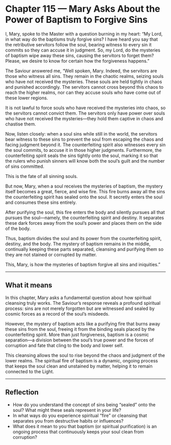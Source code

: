 # Chapter 115 — Mary Asks About the Power of Baptism to Forgive Sins

I, Mary, spoke to the Master with a question burning in my heart:
“My Lord, in what way do the baptisms truly forgive sins? I have heard you say that the retributive servitors follow the soul, bearing witness to every sin it commits so they can accuse it in judgment. So, my Lord, do the mysteries of baptism wipe away these sins, causing the servitors to forget them? Please, we desire to know for certain how the forgiveness happens.”

The Saviour answered me, “Well spoken, Mary. Indeed, the servitors are those who witness all sins. They remain in the chaotic realms, seizing souls who have not received the mysteries. These souls are held tightly in chaos and punished accordingly. The servitors cannot cross beyond this chaos to reach the higher realms, nor can they accuse souls who have come out of these lower regions.

It is not lawful to force souls who have received the mysteries into chaos, so the servitors cannot convict them. The servitors only have power over souls who have not received the mysteries—they hold them captive in chaos and chastise them.

Now, listen closely: when a soul sins while still in the world, the servitors bear witness to these sins to prevent the soul from escaping the chaos and facing judgment beyond it. The counterfeiting spirit also witnesses every sin the soul commits, to accuse it in those higher judgments. Furthermore, the counterfeiting spirit seals the sins tightly onto the soul, marking it so that the rulers who punish sinners will know both the soul’s guilt and the number of sins committed.

This is the fate of all sinning souls.

But now, Mary, when a soul receives the mysteries of baptism, the mystery itself becomes a great, fierce, and wise fire. This fire burns away all the sins the counterfeiting spirit has sealed onto the soul. It secretly enters the soul and consumes these sins entirely.

After purifying the soul, this fire enters the body and silently pursues all that pursues the soul—namely, the counterfeiting spirit and destiny. It separates these dark forces away from the soul’s power and places them on the side of the body.

Thus, baptism divides the soul and its power from the counterfeiting spirit, destiny, and the body. The mystery of baptism remains in the middle, continually keeping these parts separated, cleansing and purifying them so they are not stained or corrupted by matter.

This, Mary, is how the mysteries of baptism forgive all sins and iniquities.”

---

## What it means

In this chapter, Mary asks a fundamental question about how spiritual cleansing truly works. The Saviour’s response reveals a profound spiritual process: sins are not merely forgotten but are witnessed and sealed by cosmic forces as a record of the soul’s misdeeds.

However, the mystery of baptism acts like a purifying fire that burns away these sins from the soul, freeing it from the binding seals placed by the counterfeiting spirit. More than just forgiveness, baptism is a cosmic separation—a division between the soul’s true power and the forces of corruption and fate that cling to the body and lower self.

This cleansing allows the soul to rise beyond the chaos and judgment of the lower realms. The spiritual fire of baptism is a dynamic, ongoing process that keeps the soul clean and unstained by matter, helping it to remain connected to the Light.

---

## Reflection

* How do you understand the concept of sins being “sealed” onto the soul? What might these seals represent in your life?
* In what ways do you experience spiritual “fire” or cleansing that separates you from destructive habits or influences?
* What does it mean to you that baptism (or spiritual purification) is an ongoing process that continuously keeps your soul clean from corruption?
